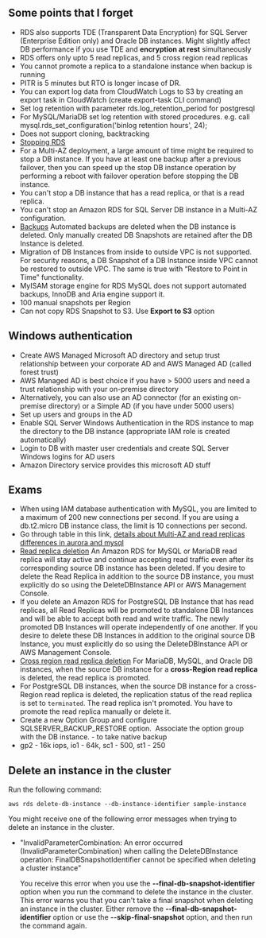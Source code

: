 ## Some points that I forget
- RDS also supports TDE (Transparent Data Encryption) for SQL Server (Enterprise Edition only) and Oracle DB instances. Might slightly affect DB performance if you use TDE and **encryption at rest** simultaneously
- RDS offers only upto 5 read replicas, and 5 cross region read replicas
- You cannot promote a replica to a standalone instance when backup is running
- PITR is 5 minutes but RTO is longer incase of DR.
- You can export log data from CloudWatch Logs to S3 by creating an export task in CloudWatch (create export-task CLI command)
- Set log retention with parameter rds.log_retention_period for postgresql
- For MySQL/MariaDB set log retention with stored procedures. e.g. call mysql.rds_set_configuration('binlog retention hours', 24);
- Does not support cloning, backtracking
- [Stopping RDS](https://docs.aws.amazon.com/AmazonRDS/latest/UserGuide/USER_StopInstance.html)
- For a Multi-AZ deployment, a large amount of time might be required to stop a DB instance. If you have at least one backup after a previous failover, then you can speed up the stop DB instance operation by performing a reboot with failover operation before stopping the DB instance.
- You can't stop a DB instance that has a read replica, or that is a read replica.
- You can't stop an Amazon RDS for SQL Server DB instance in a Multi-AZ configuration.
- [Backups](https://aws.amazon.com/rds/faqs/) Automated backups are deleted when the DB instance is deleted. Only manually created DB Snapshots are retained after the DB Instance is deleted.
- Migration of DB Instances from inside to outside VPC is not supported. For security reasons, a DB Snapshot of a DB Instance inside VPC cannot be restored to outside VPC. The same is true with “Restore to Point in Time” functionality.
- MyISAM storage engine for RDS MySQL does not support automated backups, InnoDB and Aria engine support it.
- 100 manual snapshots per Region
- Can not copy RDS Snapshot to S3. Use **Export to S3** option

## Windows authentication
- Create AWS Managed Microsoft AD directory and setup trust relationship between your corporate AD and AWS Managed AD (called forest trust)
- AWS Managed AD is best choice if you have > 5000 users and need a trust relationship with your on-premise directory
- Alternatively, you can also use an AD connector (for an existing on-premise directory) or a Simple AD (if you have under 5000 users)
- Set up users and groups in the AD
- Enable SQL Server Windows Authentication in the RDS instance to map the directory to the DB instance (appropriate IAM role is created automatically)
- Login to DB with master user credentials and create SQL Server Windows logins for AD users
- Amazon Directory service provides this microsoft AD stuff

## Exams
- When using IAM database authentication with MySQL, you are limited to a maximum of 200 new connections per second. If you are using a db.t2.micro DB instance class, the limit is 10 connections per second.
- Go through table in this link, [details about Multi-AZ and read replicas differences in aurora and mysql](https://aws.amazon.com/rds/features/read-replicas/)
- [Read replica deletion](https://aws.amazon.com/rds/faqs/) An Amazon RDS for MySQL or MariaDB read replica will stay active and continue accepting read traffic even after its corresponding source DB instance has been deleted. If you desire to delete the Read Replica in addition to the source DB instance, you must explicitly do so using the DeleteDBInstance API or AWS Management Console.
- If you delete an Amazon RDS for PostgreSQL DB Instance that has read replicas, all Read Replicas will be promoted to standalone DB Instances and will be able to accept both read and write traffic. The newly promoted DB Instances will operate independently of one another. If you desire to delete these DB Instances in addition to the original source DB Instance, you must explicitly do so using the DeleteDBInstance API or AWS Management Console.
- [Cross region read replica deletion](https://docs.aws.amazon.com/AmazonRDS/latest/UserGuide/USER_DeleteInstance.html) For MariaDB, MySQL, and Oracle DB instances, when the source DB instance for a **cross-Region read replica** is deleted, the read replica is promoted.
- For PostgreSQL DB instances, when the source DB instance for a cross-Region read replica is deleted, the replication status of the read replica is set to `terminated`. The read replica isn't promoted. You have to promote the read replica manually or delete it.
- Create a new Option Group and configure SQLSERVER_BACKUP_RESTORE option.  Associate the option group with the DB instance. - to take native backup
- gp2 - 16k iops, io1 - 64k, sc1 - 500, st1 - 250

## Delete an instance in the cluster

Run the following command:

```plainText
aws rds delete-db-instance --db-instance-identifier sample-instance
```

You might receive one of the following error messages when trying to delete an instance in the cluster.

-   "InvalidParameterCombination: An error occurred (InvalidParameterCombination) when calling the DeleteDBInstance operation: FinalDBSnapshotIdentifier cannot be specified when deleting a cluster instance"
    
    You receive this error when you use the **--final-db-snapshot-identifier** option when you run the command to delete the instance in the cluster. This error warns you that you can't take a final snapshot when deleting an instance in the cluster. Either remove the **--final-db-snapshot-identifier** option or use the **--skip-final-snapshot** option, and then run the command again.

